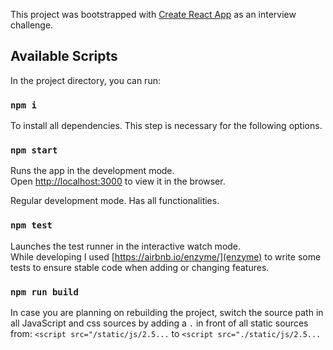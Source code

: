 This project was bootstrapped with [Create React App](https://github.com/facebook/create-react-app) as an interview challenge.

## Available Scripts

In the project directory, you can run:

### `npm i`

To install all dependencies. This step is necessary for the following options.

### `npm start`

Runs the app in the development mode.<br>
Open [http://localhost:3000](http://localhost:3000) to view it in the browser.

Regular development mode. Has all functionalities.

### `npm test`

Launches the test runner in the interactive watch mode.<br>
While developing I used [https://airbnb.io/enzyme/](enzyme) to write some tests to ensure stable code when adding or changing features.

### `npm run build`

In case you are planning on rebuilding the project, switch the source path in all JavaScript and css sources by adding a `.` in front of all static sources from: `<script src="/static/js/2.5...` to `<script src="./static/js/2.5...`

